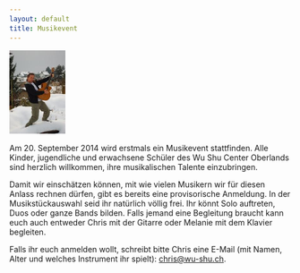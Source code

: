 ```yaml
---
layout: default
title: Musikevent
---
```


<img class="ifloat-right" src="/images/chris_gitarre.jpg" alt="Musikevent" width="100px">

Am 20. September 2014 wird erstmals ein Musikevent stattfinden. Alle Kinder, jugendliche und erwachsene Schüler des Wu Shu Center Oberlands sind herzlich willkommen, ihre musikalischen Talente einzubringen. 

Damit wir einschätzen können, mit wie vielen Musikern wir für diesen Anlass rechnen dürfen, gibt es bereits eine provisorische Anmeldung. In der Musikstückauswahl seid ihr natürlich völlig frei. Ihr könnt Solo auftreten, Duos oder ganze Bands bilden. Falls jemand eine Begleitung braucht kann euch auch entweder Chris mit der Gitarre oder Melanie mit dem Klavier begleiten.

Falls ihr euch anmelden wollt, schreibt bitte Chris eine E-Mail (mit Namen, Alter und welches Instrument ihr spielt): <a href=mailto:chris@wu-shu.ch>chris@wu-shu.ch</a>.
